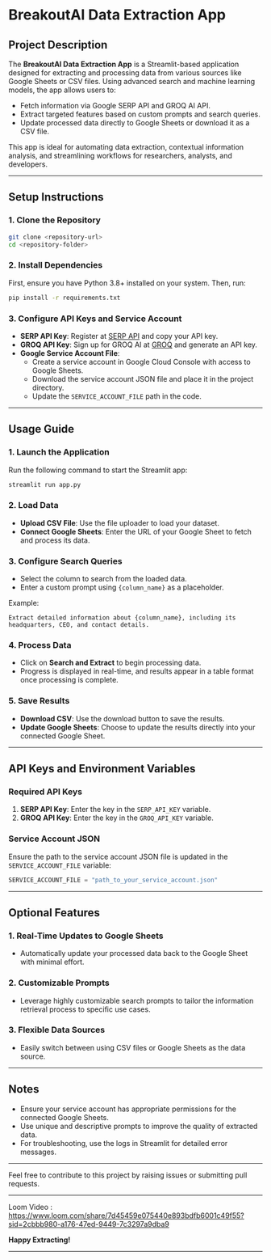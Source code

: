 # BreakoutAI Data Extraction App  

## Project Description  
The **BreakoutAI Data Extraction App** is a Streamlit-based application designed for extracting and processing data from various sources like Google Sheets or CSV files. Using advanced search and machine learning models, the app allows users to:  
- Fetch information via Google SERP API and GROQ AI API.  
- Extract targeted features based on custom prompts and search queries.  
- Update processed data directly to Google Sheets or download it as a CSV file.  

This app is ideal for automating data extraction, contextual information analysis, and streamlining workflows for researchers, analysts, and developers.  

---

## Setup Instructions  

### 1. Clone the Repository  
```bash  
git clone <repository-url>  
cd <repository-folder>  
```  

### 2. Install Dependencies  
First, ensure you have Python 3.8+ installed on your system. Then, run:  
```bash  
pip install -r requirements.txt  
```  

### 3. Configure API Keys and Service Account  
- **SERP API Key**: Register at [SERP API](https://serpapi.com/) and copy your API key.  
- **GROQ API Key**: Sign up for GROQ AI at [GROQ](https://groq.com/) and generate an API key.  
- **Google Service Account File**:  
  - Create a service account in Google Cloud Console with access to Google Sheets.  
  - Download the service account JSON file and place it in the project directory.  
  - Update the `SERVICE_ACCOUNT_FILE` path in the code.  

---

## Usage Guide  

### 1. Launch the Application  
Run the following command to start the Streamlit app:  
```bash  
streamlit run app.py  
```  

### 2. Load Data  
- **Upload CSV File**: Use the file uploader to load your dataset.  
- **Connect Google Sheets**: Enter the URL of your Google Sheet to fetch and process its data.  

### 3. Configure Search Queries  
- Select the column to search from the loaded data.  
- Enter a custom prompt using `{column_name}` as a placeholder.  

Example:  
```  
Extract detailed information about {column_name}, including its headquarters, CEO, and contact details.  
```  

### 4. Process Data  
- Click on **Search and Extract** to begin processing data.  
- Progress is displayed in real-time, and results appear in a table format once processing is complete.  

### 5. Save Results  
- **Download CSV**: Use the download button to save the results.  
- **Update Google Sheets**: Choose to update the results directly into your connected Google Sheet.  

---

## API Keys and Environment Variables  

### Required API Keys  
1. **SERP API Key**: Enter the key in the `SERP_API_KEY` variable.  
2. **GROQ API Key**: Enter the key in the `GROQ_API_KEY` variable.  

### Service Account JSON  
Ensure the path to the service account JSON file is updated in the `SERVICE_ACCOUNT_FILE` variable:  
```python  
SERVICE_ACCOUNT_FILE = "path_to_your_service_account.json"  
```  

---

## Optional Features  

### 1. Real-Time Updates to Google Sheets  
- Automatically update your processed data back to the Google Sheet with minimal effort.  

### 2. Customizable Prompts  
- Leverage highly customizable search prompts to tailor the information retrieval process to specific use cases.  

### 3. Flexible Data Sources  
- Easily switch between using CSV files or Google Sheets as the data source.  

---

## Notes  
- Ensure your service account has appropriate permissions for the connected Google Sheets.  
- Use unique and descriptive prompts to improve the quality of extracted data.  
- For troubleshooting, use the logs in Streamlit for detailed error messages.  

---

Feel free to contribute to this project by raising issues or submitting pull requests.  

***
Loom Video : https://www.loom.com/share/7d45459e075440e893bdfb6001c49f55?sid=2cbbb980-a176-47ed-9449-7c3297a9dba9

**Happy Extracting!**  

---
